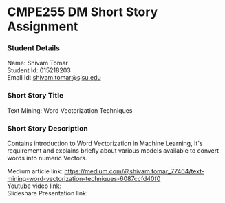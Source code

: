 # CMPE255 DM Short Story Assignment

### Student Details
Name: Shivam Tomar  
Student Id: 015218203  
Email Id: shivam.tomar@sjsu.edu

### Short Story Title
Text Mining: Word Vectorization Techniques

### Short Story Description
Contains introduction to Word Vectorization in Machine Learning, It's requirement and explains briefly about various models available to convert words into numeric Vectors.

Medium article link: https://medium.com/@shivam.tomar_77464/text-mining-word-vectorization-techniques-6087ccfd40f0  
Youtube video link:   
Slideshare Presentation link: 


